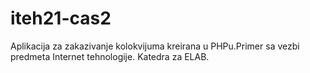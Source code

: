 # iteh21-cas2

Aplikacija za zakazivanje kolokvijuma kreirana u PHPu.Primer sa vezbi predmeta Internet tehnologije.
Katedra za ELAB.
